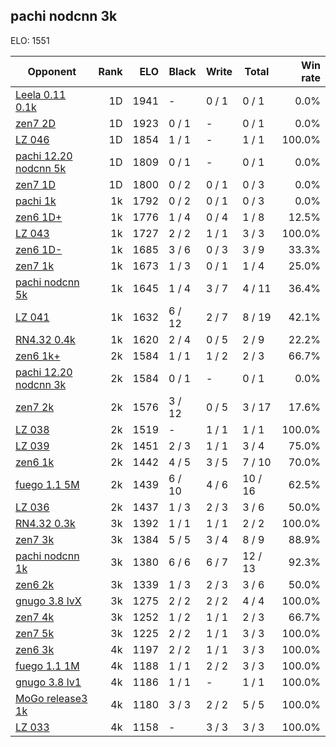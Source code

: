 ## pachi nodcnn 3k ##

ELO: 1551

Opponent | Rank | ELO | Black | Write | Total | Win rate
---------|-----:|----:|-------|-------|-------|-------:
[Leela 0.11 0.1k](Leela%200.11%200.1k.md) | 1D | 1941 | - | 0 / 1 | 0 / 1 | 0.0%
[zen7 2D](zen7%202D.md) | 1D | 1923 | 0 / 1 | - | 0 / 1 | 0.0%
[LZ 046](LZ%20046.md) | 1D | 1854 | 1 / 1 | - | 1 / 1 | 100.0%
[pachi 12.20 nodcnn 5k](pachi%2012.20%20nodcnn%205k.md) | 1D | 1809 | 0 / 1 | - | 0 / 1 | 0.0%
[zen7 1D](zen7%201D.md) | 1D | 1800 | 0 / 2 | 0 / 1 | 0 / 3 | 0.0%
[pachi 1k](pachi%201k.md) | 1k | 1792 | 0 / 2 | 0 / 1 | 0 / 3 | 0.0%
[zen6 1D+](zen6%201D+.md) | 1k | 1776 | 1 / 4 | 0 / 4 | 1 / 8 | 12.5%
[LZ 043](LZ%20043.md) | 1k | 1727 | 2 / 2 | 1 / 1 | 3 / 3 | 100.0%
[zen6 1D-](zen6%201D-.md) | 1k | 1685 | 3 / 6 | 0 / 3 | 3 / 9 | 33.3%
[zen7 1k](zen7%201k.md) | 1k | 1673 | 1 / 3 | 0 / 1 | 1 / 4 | 25.0%
[pachi nodcnn 5k](pachi%20nodcnn%205k.md) | 1k | 1645 | 1 / 4 | 3 / 7 | 4 / 11 | 36.4%
[LZ 041](LZ%20041.md) | 1k | 1632 | 6 / 12 | 2 / 7 | 8 / 19 | 42.1%
[RN4.32 0.4k](RN4.32%200.4k.md) | 1k | 1620 | 2 / 4 | 0 / 5 | 2 / 9 | 22.2%
[zen6 1k+](zen6%201k+.md) | 2k | 1584 | 1 / 1 | 1 / 2 | 2 / 3 | 66.7%
[pachi 12.20 nodcnn 3k](pachi%2012.20%20nodcnn%203k.md) | 2k | 1584 | 0 / 1 | - | 0 / 1 | 0.0%
[zen7 2k](zen7%202k.md) | 2k | 1576 | 3 / 12 | 0 / 5 | 3 / 17 | 17.6%
[LZ 038](LZ%20038.md) | 2k | 1519 | - | 1 / 1 | 1 / 1 | 100.0%
[LZ 039](LZ%20039.md) | 2k | 1451 | 2 / 3 | 1 / 1 | 3 / 4 | 75.0%
[zen6 1k](zen6%201k.md) | 2k | 1442 | 4 / 5 | 3 / 5 | 7 / 10 | 70.0%
[fuego 1.1 5M](fuego%201.1%205M.md) | 2k | 1439 | 6 / 10 | 4 / 6 | 10 / 16 | 62.5%
[LZ 036](LZ%20036.md) | 2k | 1437 | 1 / 3 | 2 / 3 | 3 / 6 | 50.0%
[RN4.32 0.3k](RN4.32%200.3k.md) | 3k | 1392 | 1 / 1 | 1 / 1 | 2 / 2 | 100.0%
[zen7 3k](zen7%203k.md) | 3k | 1384 | 5 / 5 | 3 / 4 | 8 / 9 | 88.9%
[pachi nodcnn 1k](pachi%20nodcnn%201k.md) | 3k | 1380 | 6 / 6 | 6 / 7 | 12 / 13 | 92.3%
[zen6 2k](zen6%202k.md) | 3k | 1339 | 1 / 3 | 2 / 3 | 3 / 6 | 50.0%
[gnugo 3.8 lvX](gnugo%203.8%20lvX.md) | 3k | 1275 | 2 / 2 | 2 / 2 | 4 / 4 | 100.0%
[zen7 4k](zen7%204k.md) | 3k | 1252 | 1 / 2 | 1 / 1 | 2 / 3 | 66.7%
[zen7 5k](zen7%205k.md) | 3k | 1225 | 2 / 2 | 1 / 1 | 3 / 3 | 100.0%
[zen6 3k](zen6%203k.md) | 4k | 1197 | 2 / 2 | 1 / 1 | 3 / 3 | 100.0%
[fuego 1.1 1M](fuego%201.1%201M.md) | 4k | 1188 | 1 / 1 | 2 / 2 | 3 / 3 | 100.0%
[gnugo 3.8 lv1](gnugo%203.8%20lv1.md) | 4k | 1186 | 1 / 1 | - | 1 / 1 | 100.0%
[MoGo release3 1k](MoGo%20release3%201k.md) | 4k | 1180 | 3 / 3 | 2 / 2 | 5 / 5 | 100.0%
[LZ 033](LZ%20033.md) | 4k | 1158 | - | 3 / 3 | 3 / 3 | 100.0%

